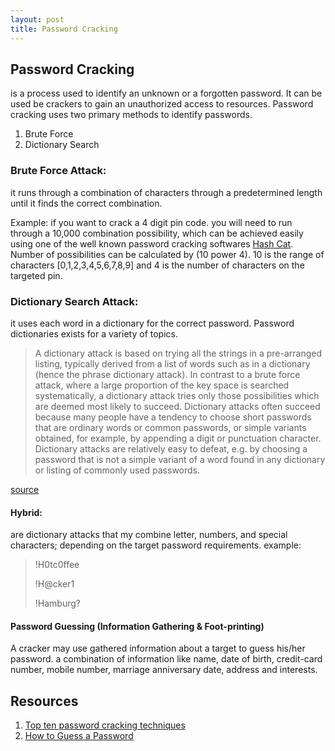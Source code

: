 ```yaml
---
layout: post
title: Password Cracking 
---
```


## Password Cracking

is a process used to identify an unknown or a forgotten password. It can be used be crackers to gain an unauthorized access to resources. Password cracking uses two primary methods to identify passwords. 

1. Brute Force 
2. Dictionary Search

### Brute Force Attack: 

it runs through a combination of characters through a predetermined length until it finds the correct combination. 

Example: if you want to crack a 4 digit pin code. you will need to run through a 10,000 combination possibility, which can be achieved easily using one of the well known password cracking softwares [Hash Cat](https://hashcat.net/oclhashcat/). Number of possibilities can be calculated by (10 power 4). 10 is the range of characters [0,1,2,3,4,5,6,7,8,9] and 4 is the number of characters on the targeted pin. 

### Dictionary Search Attack:

it uses each word in a dictionary for the correct password. Password dictionaries exists for a variety of topics. 

>A dictionary attack is based on trying all the strings in a pre-arranged listing, typically derived from a list of words such as in a dictionary (hence the phrase dictionary attack). In contrast to a brute force attack, where a large proportion of the key space is searched systematically, a dictionary attack tries only those possibilities which are deemed most likely to succeed. Dictionary attacks often succeed because many people have a tendency to choose short passwords that are ordinary words or common passwords, or simple variants obtained, for example, by appending a digit or punctuation character. Dictionary attacks are relatively easy to defeat, e.g. by choosing a password that is not a simple variant of a word found in any dictionary or listing of commonly used passwords. 

[source](https://en.wikipedia.org/wiki/Dictionary_attack)

#### Hybrid: 

are dictionary attacks that my combine letter, numbers, and special characters; depending on the target password requirements. 
example: 
><p>!H0tc0ffee</p>
><p>!H@cker1</p>
><p>!Hamburg?</p>


#### Password Guessing (Information Gathering & Foot-printing)

A cracker may use gathered information about a target to guess his/her password. a combination of information like name, date of birth, credit-card number, mobile number, marriage anniversary date, address and interests. 



## Resources
1. [Top ten password cracking techniques](http://www.alphr.com/features/371158/top-ten-password-cracking-techniques)
2. [How to Guess a Password](http://www.wikihow.com/Guess-a-Password)
